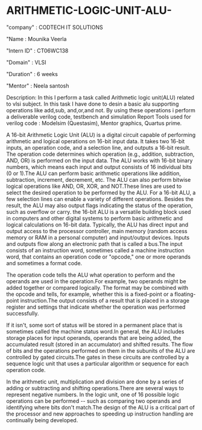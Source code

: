# ARITHMETIC-LOGIC-UNIT-ALU-
"company" : CODTECH IT SOLUTIONS

"Name : Mounika Veerla

"Intern ID" : CT06WC138

"Domain" : VLSI

"Duration" : 6 weeks

"Mentor" : Neela santosh

Description:  In this I perform a task called Arithmetic logic unit(ALU) related to vlsi subject. In this task I have done to desin a basic alu supporting operations like add,sub, and,or,and not. By using these operations i perform a deliverable verilog code, testbench and simulation Report
Tools used for verilog code : Modelsim (Questasim), Mentor graphics, Quartus prime.

A 16-bit Arithmetic Logic Unit (ALU) is a digital circuit capable of performing arithmetic and logical operations on 16-bit input data. It takes two 16-bit inputs, an operation code, and a selection line, and outputs a 16-bit result. The operation code determines which operation (e.g., addition, subtraction, AND, OR) is performed on the input data. The ALU works with 16-bit binary numbers, which means each input and output consists of 16 individual bits (0 or 1).The ALU can perform basic arithmetic operations like addition, subtraction, increment, decrement, etc. The ALU can also perform bitwise logical operations like AND, OR, XOR, and NOT.These lines are used to select the desired operation to be performed by the ALU. For a 16-bit ALU, a few selection lines can enable a variety of different operations. Besides the result, the ALU may also output flags indicating the status of the operation, such as overflow or carry. the 16-bit ALU is a versatile building block used in computers and other digital systems to perform basic arithmetic and logical calculations on 16-bit data. Typically, the ALU has direct input and output access to the processor controller, main memory (random access memory or RAM in a personal computer) and input/output devices. Inputs and outputs flow along an electronic path that is called a bus.The input consists of an instruction word, sometimes called a machine instruction word, that contains an operation code or "opcode," one or more operands and sometimes a format code.

The operation code tells the ALU what operation to perform and the operands are used in the operation.For example, two operands might be added together or compared logically. The format may be combined with the opcode and tells, for example, whether this is a fixed-point or a floating-point instruction.The output consists of a result that is placed in a storage register and settings that indicate whether the operation was performed successfully.

If it isn't, some sort of status will be stored in a permanent place that is sometimes called the machine status word.In general, the ALU includes storage places for input operands, operands that are being added, the accumulated result (stored in an accumulator) and shifted results. The flow of bits and the operations performed on them in the subunits of the ALU are controlled by gated circuits.The gates in these circuits are controlled by a sequence logic unit that uses a particular algorithm or sequence for each operation code.

In the arithmetic unit, multiplication and division are done by a series of adding or subtracting and shifting operations.There are several ways to represent negative numbers. In the logic unit, one of 16 possible logic operations can be performed -- such as comparing two operands and identifying where bits don't match.The design of the ALU is a critical part of the processor and new approaches to speeding up instruction handling are continually being developed.

